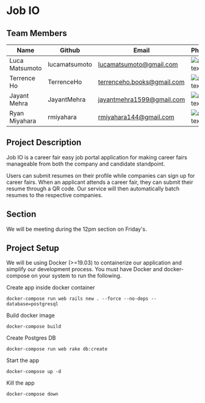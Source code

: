 # Job IO

## Team Members

|Name  |Github   |Email   |Photo   |
|---|---|---|---|
|Luca Matsumoto   |lucamatsumoto   |lucamatsumoto@gmail.com   |![alt text](https://github.com/scalableinternetservices/job-io/teampics/luca.jpeg)   |
|Terrence Ho   |TerrenceHo   |terrenceho.books@gmail.com   |![alt text](https://github.com/scalableinternetservices/job-io/teampics/terrence.jpg)  |
|Jayant Mehra   |JayantMehra   |jayantmehra1599@gmail.com   |![alt text](https://github.com/scalableinternetservices/job-io/teampics/jayant.jpg)  |
|Ryan Miyahara  |rmiyahara   |rmiyahara144@gmail.com   |![alt text](https://github.com/scalableinternetservices/job-io/teampics/ryan.jpg)   |

## Project Description

Job IO is a career fair easy job portal application for making career fairs manageable from both the company and candidate standpoint.

Users can submit resumes on their profile while companies can sign up for career fairs. When an applicant attends a career fair, they can submit their resume through a QR code. Our service will then automatically batch resumes to the respective companies.

## Section

We will be meeting during the 12pm section on Friday's. 

## Project Setup

We will be using Docker (>=19.03) to containerize our application and simplify our development process. You must have Docker and docker-compose on your system to run the following.

Create app inside docker container

`docker-compose run web rails new . --force --no-deps --database=postgresql`

Build docker image

`docker-compose build`

Create Postgres DB

`docker-compose run web rake db:create`

Start the app

`docker-compose up -d`

Kill the app

`docker-compose down`